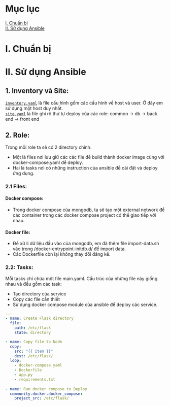 # Mục lục
[I. Chuẩn bị](#i-chuẩn-bị)  
[II. Sử dụng Ansible](#ii-sử-dụng-ansible)
# I. Chuẩn bị
# II. Sử dụng Ansible
## 1. Inventory và Site:
[`inventory.yaml`](./inventory.yaml) là file cấu hình gồm các cấu hình về host và user. Ở đây em sử dụng một host duy nhất.  
[`site.yaml`](./site.yaml) là file ghi rõ thứ tự deploy của các role: common -> db -> back end -> front end

## 2. Role:
Trong mỗi role ta sẽ có 2 directory chính.   
- Một là files nơi lưu giữ các các file để build thành docker image cùng với docker-compose.yaml để deploy.   
- Hai là tasks nơi có những instruction của ansible để cài đặt và deploy ứng dụng.
### 2.1 Files:
#### Docker compose: 
- Trong docker compose của mongodb, ta sẽ tạo một external network để các container trong các docker compose project có thể giao tiếp với nhau.  
#### Docker file:
- Để xử lí dữ liệu đầu vào của mongodb, em đã thêm file import-data.sh vào trong /docker-entrypoint-initdb.d/ để import data.
- Các Dockerfile còn lại không thay đổi đáng kể.
### 2.2: Tasks:
Mỗi tasks chỉ chứa một file main.yaml. Cấu trúc của những file này giống nhau và đều gồm các task:  
- Tạo directory của service
- Copy các file cần thiết
- Sử dụng docker compose module của ansible để deploy các service.
```yaml
---
- name: Create Flask directory
  file:
    path: /etc/flask
    state: directory

- name: Copy file to Node
  copy:
    src: "{{ item }}"
    dest: /etc/flask/
  loop:
    - docker-compose.yaml
    - Dockerfile
    - app.py
    - requirements.txt
  
- name: Run docker compose to Deploy
  community.docker.docker_compose:
    project_src: /etc/flask/
```